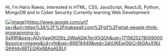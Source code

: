 Hi, I’m Haris Raees, 
interested in HTML, CSS, JavaScript, ReactJS, Python, MongoDB and in Cyber Security
Currently learning Web Development

[[![image](https://github.com/harrisrais/harrisrais/assets/164673586/2531e878-857b-497b-918e-8857e3d8995b)](https://images.app.goo.gl/UQcBv2omTAimcwSb9)](https://www.google.com/url?sa=i&url=https%3A%2F%2Fmakeagif.com%2Fgif%2Fwhat-people-think-programming-is-XsR9fj&psig=AOvVaw0KDI9z_0WpAQtk7enX5QOh&ust=1715625278009000&source=images&cd=vfe&opi=89978449&ved=2ahUKEwj0ibCr4IiGAxXWzQIHHdv9BTEQjRx6BAgAEBU)

